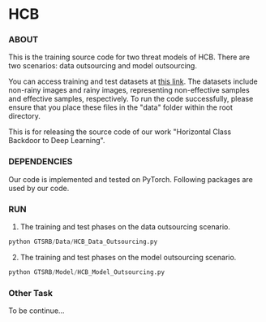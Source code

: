 # HCB
### ABOUT
This is the training source code for two threat models of HCB.
There are two scenarios: data outsourcing and model outsourcing.

You can access training and test datasets at [this link](https://drive.google.com/drive/u/0/folders/13R4eBqMfWAGeM0bN3m38bOco2l2j3ljA). The datasets include non-rainy images and rainy images, representing non-effective samples and effective samples, respectively. To run the code successfully, please ensure that you place these files in the "data" folder within the root directory.

This is for releasing the source code of our work "Horizontal Class Backdoor to Deep Learning".

### DEPENDENCIES
Our code is implemented and tested on PyTorch. Following packages are used by our code.


### RUN
1. The training and test phases on the data outsourcing scenario.
```python
python GTSRB/Data/HCB_Data_Outsourcing.py
```
2. The training and test phases on the model outsourcing scenario.
```python
python GTSRB/Model/HCB_Model_Outsourcing.py
```

### Other Task
To be continue...
